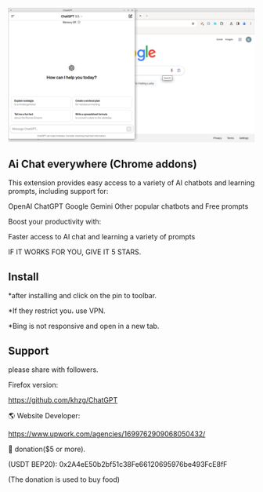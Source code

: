[![N|Solid](screenshot.png)](https://#)

## Ai Chat everywhere (Chrome addons)

This extension provides easy access to a variety of AI chatbots and learning prompts, including support for:

OpenAI ChatGPT
Google Gemini
Other popular chatbots
and
Free prompts

Boost your productivity with:

Faster access to AI chat
and learning a variety of prompts

IF IT WORKS FOR YOU, GIVE IT 5 STARS.


## Install

*after installing and click on the pin to toolbar.

*If they restrict you، use VPN.

*Bing is not responsive and open in a new tab.

## Support

please share with followers.

Firefox version:

https://github.com/khzg/ChatGPT

🌎 Website Developer:

https://www.upwork.com/agencies/1699762909068050432/

💝 donation($5 or more).

(USDT BEP20): 0x2A4eE50b2bf51c38Fe66120695976be493FcE8fF

(The donation is used to buy food)